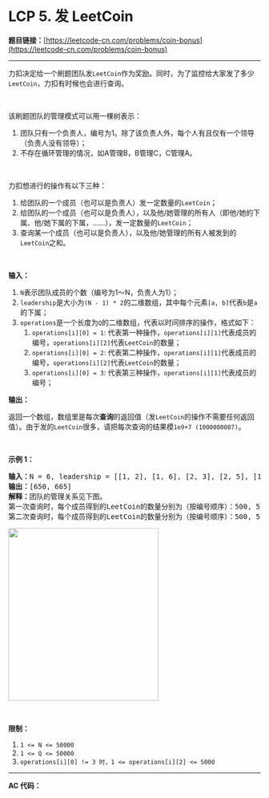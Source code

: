 # LCP 5. 发 LeetCoin

**题目链接：**[https://leetcode-cn.com/problems/coin-bonus](https://leetcode-cn.com/problems/coin-bonus)

---

<div class="content__1Y2H">
 <div class="notranslate">
  <p>力扣决定给一个刷题团队发<code>LeetCoin</code>作为奖励。同时，为了监控给大家发了多少<code>LeetCoin</code>，力扣有时候也会进行查询。</p> 
  <p>&nbsp;</p> 
  <p>该刷题团队的管理模式可以用一棵树表示：</p> 
  <ol> 
   <li>团队只有一个负责人，编号为1。除了该负责人外，每个人有且仅有一个领导（负责人没有领导）；</li> 
   <li>不存在循环管理的情况，如A管理B，B管理C，C管理A。</li> 
  </ol> 
  <p>&nbsp;</p> 
  <p>力扣想进行的操作有以下三种：</p> 
  <ol> 
   <li>给团队的一个成员（也可以是负责人）发一定数量的<code>LeetCoin</code>；</li> 
   <li>给团队的一个成员（也可以是负责人），以及他/她管理的所有人（即他/她的下属、他/她下属的下属，……），发一定数量的<code>LeetCoin</code>；</li> 
   <li>查询某一个成员（也可以是负责人），以及他/她管理的所有人被发到的<code>LeetCoin</code>之和。</li> 
  </ol> 
  <p>&nbsp;</p> 
  <p><strong>输入：</strong></p> 
  <ol> 
   <li><code>N</code>表示团队成员的个数（编号为1～N，负责人为1）；</li> 
   <li><code>leadership</code>是大小为<code>(N&nbsp;- 1) * 2</code>的二维数组，其中每个元素<code>[a, b]</code>代表<code>b</code>是<code>a</code>的下属；</li> 
   <li><code>operations</code>是一个长度为<code>Q</code>的二维数组，代表以时间排序的操作，格式如下： 
    <ol> 
     <li><code>operations[i][0] = 1</code>: 代表第一种操作，<code>operations[i][1]</code>代表成员的编号，<code>operations[i][2]</code>代表<code>LeetCoin</code>的数量；</li> 
     <li><code>operations[i][0] = 2</code>: 代表第二种操作，<code>operations[i][1]</code>代表成员的编号，<code>operations[i][2]</code>代表<code>LeetCoin</code>的数量；</li> 
     <li><code>operations[i][0] = 3</code>: 代表第三种操作，<code>operations[i][1]</code>代表成员的编号；</li> 
    </ol> </li> 
  </ol> 
  <p><strong>输出：</strong></p> 
  <p>返回一个数组，数组里是每次<strong>查询</strong>的返回值（发<code>LeetCoin</code>的操作不需要任何返回值）。由于发的<code>LeetCoin</code>很多，请把每次查询的结果模<code>1e9+7 (1000000007)</code>。</p> 
  <p>&nbsp;</p> 
  <p><strong>示例 1：</strong></p> 
  <pre class="language-text"><strong>输入：</strong>N = 6, leadership = [[1, 2], [1, 6], [2, 3], [2, 5], [1, 4]], operations = [[1, 1, 500], [2, 2, 50], [3, 1], [2, 6, 15], [3, 1]]
<strong>输出：</strong>[650, 665]
<strong>解释：</strong>团队的管理关系见下图。
第一次查询时，每个成员得到的LeetCoin的数量分别为（按编号顺序）：500, 50, 50, 0, 50, 0;
第二次查询时，每个成员得到的LeetCoin的数量分别为（按编号顺序）：500, 50, 50, 0, 50, 15.
</pre> 
  <p><img style="height: 344px; width: 300px;" src="/aliyun-lc-upload/uploads/2019/09/09/coin_example_1.jpg" alt=""></p> 
  <p>&nbsp;</p> 
  <p><strong>限制：</strong></p> 
  <ol> 
   <li><code>1 &lt;= N &lt;= 50000</code></li> 
   <li><code>1 &lt;= Q &lt;= 50000</code></li> 
   <li><code>operations[i][0] != 3 时，1 &lt;= operations[i][2]&nbsp;&lt;= 5000</code></li> 
  </ol> 
 </div>
</div>

---

**AC 代码：**

```java

```